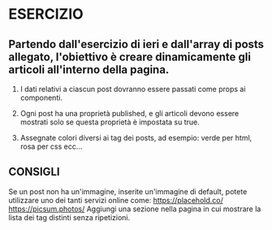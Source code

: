 # ESERCIZIO

## Partendo dall'esercizio di ieri e dall'array di posts allegato, l'obiettivo è creare dinamicamente gli articoli all'interno della pagina.

1. I dati relativi a ciascun post dovranno essere passati come props ai componenti.

2. Ogni post ha una proprietà published, e gli articoli devono essere mostrati solo se questa proprietà è impostata su true.

3. Assegnate colori diversi ai tag dei posts, ad esempio: verde per html, rosa per css ecc…

## CONSIGLI

Se un post non ha un'immagine, inserite un'immagine di default, potete utilizzare uno dei tanti servizi online come:
https://placehold.co/
https://picsum.photos/
Aggiungi una sezione nella pagina in cui mostrare la lista dei tag distinti senza ripetizioni.
